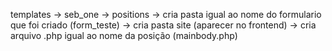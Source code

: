 templates -> seb_one -> positions -> cria pasta igual ao nome do formulario que foi criado (form_teste) -> cria pasta site (aparecer no frontend) -> cria arquivo .php igual ao nome da posição (mainbody.php)
